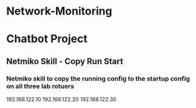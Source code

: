 # Network-Monitoring



# Chatbot Project

## Netmiko Skill - Copy Run Start

### Netmiko skill to copy the running config to the startup config on all three lab rotuers

192.168.122.10
192.168.122.20
192.168.122.30

